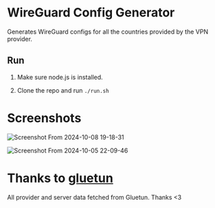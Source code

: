 # WireGuard Config Generator

Generates WireGuard configs for all the countries provided by the VPN provider. 

## Run

1) Make sure node.js is installed.

2) Clone the repo and run `./run.sh`

# Screenshots

![Screenshot From 2024-10-08 19-18-31](https://github.com/user-attachments/assets/93bf32f6-66ba-423b-835d-d6a73717b0db)


![Screenshot From 2024-10-05 22-09-46](https://github.com/user-attachments/assets/21a4e333-9337-4963-b7cf-d6390daa45ac)


# Thanks to [gluetun](https://github.com/qdm12/gluetun)

All provider and server data fetched from Gluetun. Thanks <3
